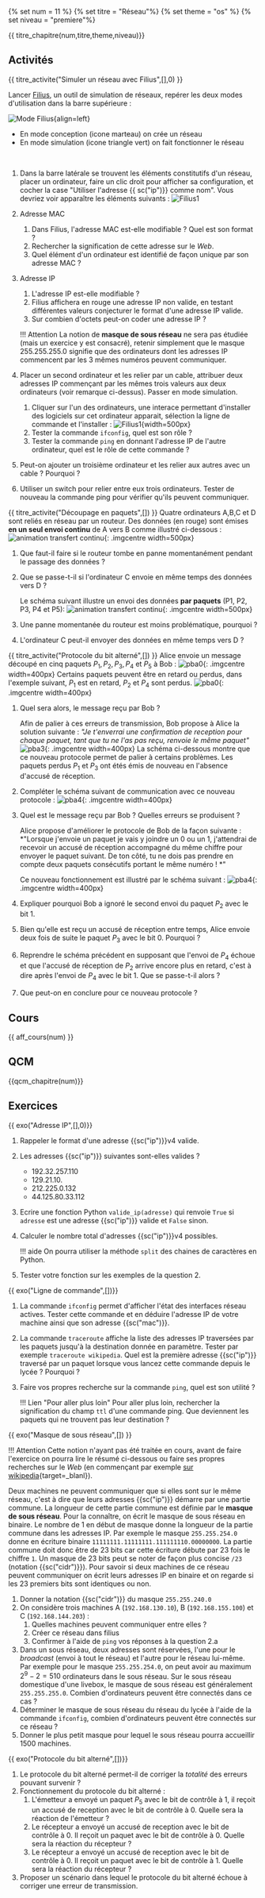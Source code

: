 
{% set num = 11 %}
{% set titre = "Réseau"%}
{% set theme = "os" %}
{% set niveau = "premiere"%} 


{{ titre_chapitre(num,titre,theme,niveau)}}
 
## Activités 

{{ titre_activite("Simuler un réseau avec Filius",[],0) }}

Lancer [Filius](https://www.lernsoftware-filius.de/), un outil de simulation de réseaux, repérer les deux modes d'utilisation dans la barre supérieure :

![Mode Filius](./images/C10/act1-0.png){align=left} 

* En mode conception (icone marteau) on crée un réseau
* En mode simulation (icone triangle vert) on fait fonctionner le réseau

<br>


1. Dans la barre latérale se trouvent les éléments constitutifs d'un réseau, placer un ordinateur, faire un clic droit pour afficher sa configuration, et cocher la case "Utiliser l'adresse {{ sc("ip")}} comme nom".
Vous devriez voir apparaître les éléments suivants :
![Filius1](./images/C10/act1-1.png)

2. Adresse MAC
    1. Dans Filius, l'adresse MAC est-elle modifiable ? Quel est son format ?
    2. Rechercher la signification de cette adresse sur le *Web*.
    3. Quel élément d'un ordinateur est identifié de façon unique par son adresse MAC ?

3. Adresse IP
    1. L'adresse IP est-elle modifiable ?
    2. Filius affichera en rouge une adresse IP non valide, en testant différentes valeurs conjecturer le format d'une adresse IP valide.
    3. Sur combien d'octets peut-on coder une adresse IP ?

    !!! Attention
        La notion de **masque de sous réseau** ne sera pas étudiée (mais un exercice y est consacré), retenir simplement que le masque 255.255.255.0 signifie que des ordinateurs dont les adresses IP commencent par les 3 mêmes numéros peuvent communiquer.

4. Placer un second ordinateur et les relier par un cable, attribuer deux adresses IP commençant par les mêmes trois valeurs aux deux ordinateurs (voir remarque ci-dessus). Passer en mode simulation.
    1. Cliquer sur l'un des ordinateurs, une interace permettant d'installer des logiciels sur cet ordinateur apparait, sélection la ligne de commande et l'installer :
    ![Filius1](./images/C10/act1-2.png){width=500px}
    2. Tester la commande `ifconfig`, quel est son rôle ?
    3. Tester la commande `ping` en donnant l'adresse IP de l'autre ordinateur, quel est le rôle de cette commande ?

5. Peut-on ajouter un troisième ordinateur et les relier aux  autres avec un cable ? Pourquoi ?

6. Utiliser un switch pour relier entre eux trois ordinateurs. Tester de nouveau la commande ping pour vérifier qu'ils peuvent communiquer.


{{ titre_activite("Découpage en paquets",[]) }}
Quatre ordinateurs A,B,C et D sont reliés en réseau par un routeur. Des données (en rouge) sont émises **en un seul envoi continu** de A vers B comme illustré ci-dessous :
![animation transfert continu](./images/C10/transfert.gif){: .imgcentre width=500px}

1. Que faut-il faire si le routeur tombe en panne momentanément pendant le passage des données ?
2. Que se passe-t-il si l'ordinateur C envoie en même temps des données vers D ?

    Le schéma suivant illustre un envoi des données **par paquets** (P1, P2, P3, P4 et P5):
    ![animation transfert continu](./images/C10/paquets.gif){: .imgcentre width=500px}

3. Une panne momentanée du routeur est moins problématique, pourquoi ?
4. L'ordinateur C peut-il envoyer des données en même temps vers D ? 


{{ titre_activite("Protocole du bit alterné",[]) }}
Alice envoie un message découpé en cinq paquets $P_1,P_2,P_3,P_4$ et $P_5$ à Bob :
![pba0](./images/C10/pba1.png){: .imgcentre width=400px}
Certains paquets peuvent être en retard ou perdus, dans l'exemple suivant, $P_1$ est en retard, $P_2$ et $P_4$ sont perdus. 
![pba0](./images/C10/pba2.png){: .imgcentre width=400px}

1. Quel sera alors, le message reçu par Bob ?

    Afin de palier à ces erreurs de transmission, Bob propose à Alice la solution suivante : *"Je t'enverrai une confirmation de reception pour chaque paquet, tant que tu ne l'as pas reçu, renvoie le même paquet"*
    ![pba3](./images/C10/pba3.png){: .imgcentre width=400px}
    La schéma ci-dessous montre que ce nouveau protocole permet de palier à certains problèmes. Les paquets perdus $P_1$ et $P_3$ ont étés émis de nouveau en l'absence d'accusé de réception.

2. Compléter le schéma suivant de communication avec ce nouveau protocole :
    ![pba4](./images/C10/pba4.png){: .imgcentre width=400px}
3. Quel est le message reçu par Bob ? Quelles erreurs se produisent ?

    Alice propose d'améliorer le protocole de Bob de la façon suivante : *"Lorsque j'envoie un paquet je vais y joindre un 0 ou un 1, j'attendrai de recevoir un accusé de réception accompagné du même chiffre pour envoyer le paquet suivant. De ton côté, tu ne dois pas prendre en compte deux paquets consécutifs portant le même numéro ! *"

    Ce nouveau fonctionnement est illustré par le schéma suivant :
    ![pba4](./images/C10/pba5.png){: .imgcentre width=400px}

4. Expliquer pourquoi Bob a ignoré le second envoi du paquet $P_2$ avec le bit 1.

5. Bien qu'elle est reçu un accusé de réception entre temps, Alice envoie deux fois de suite le paquet $P_3$ avec le bit 0. Pourquoi ?

6. Reprendre le schéma précédent en supposant que l'envoi de $P_4$ échoue et que l'accusé de réception de $P_2$ arrive encore plus en retard, c'est à dire après l'envoi de $P_4$ avec le bit 1. Que se passe-t-il alors ?

7. Que peut-on en conclure pour ce nouveau protocole ?

## Cours

{{ aff_cours(num) }}


## QCM

{{qcm_chapitre(num)}}


## Exercices

{{ exo("Adresse IP",[],0)}}

1. Rappeler le format d'une adresse {{sc("ip")}}v4 valide.
2. Les adresses {{sc("ip")}} suivantes sont-elles valides ?
    * 192.32.257.110
    * 129.21.10.
    * 212.225.0.132
    * 44.125.80.33.112
3. Ecrire une fonction Python `valide_ip(adresse)` qui  renvoie `True` si `adresse` est une adresse {{sc("ip")}} valide et `False` sinon.
4. Calculer le nombre total d'adresses {{sc("ip")}}v4 possibles.

    !!! aide
        On pourra utiliser la méthode `split` des chaines de caractères en Python.
        
4. Tester votre fonction sur les exemples de la question 2.

{{ exo("Ligne de commande",[])}}

1. La commande `ifconfig` permet d'afficher l'état des interfaces réseau actives. Tester cette commande et en déduire l'adresse IP de votre machine ainsi que son adresse {{sc("mac")}}.
2. La commande `traceroute` affiche la liste des adresses IP traversées par les paquets jusqu'à la destination donnée en paramètre. Tester par exemple `traceroute wikipedia`. Quel est la première adresse {{sc("ip")}} traversé par un paquet lorsque vous lancez cette commande depuis le lycée ? Pourquoi ?
3. Faire vos propres recherche sur la commande `ping`, quel est son utilité ?

    !!! Lien "Pour aller plus loin"
        Pour aller plus loin, rechercher la signification du champ `ttl` d'une commande ping. Que deviennent les paquets qui ne trouvent pas leur destination ?

{{ exo("Masque de sous réseau",[]) }}

!!! Attention
    Cette notion n'ayant pas été traitée en cours, avant de faire l'exercice on pourra lire le résumé ci-dessous ou faire ses propres recherches sur le *Web* (en commençant par exemple [sur wikipedia](https://fr.wikipedia.org/wiki/Sous-r%C3%A9seau){target=_blanl}).

Deux machines ne peuvent communiquer que si elles sont sur le même réseau, c'est à dire que leurs adresses {{sc("ip")}} démarre par une partie commune. La longueur de cette partie commune est définie par le **masque de sous réseau**. Pour la connaître, on écrit le masque de sous réseau en binaire. Le nombre de 1 en début de masque donne la longueur de la partie commune dans les adresses IP. Par exemple  le masque `255.255.254.0` donne en écriture binaire `11111111.11111111.111111110.00000000`. La partie commune doit donc être de 23 bits car cette écriture débute par 23 fois le chiffre `1`. Un masque de 23 bits peut se noter de façon plus concise `/23` (notation {{sc("cidr")}}). Pour savoir si deux machines de ce réseau peuvent communiquer on écrit leurs adresses IP en binaire et on regarde si les 23 premiers bits sont identiques ou non.

1. Donner la notation {{sc("cidr")}} du masque `255.255.240.0`
2. On considère trois machines A (`192.168.130.10`), B (`192.168.155.100`) et C (`192.168.144.203`) :
    1. Quelles machines peuvent communiquer entre elles ?
    2. Créer ce réseau dans filius
    3. Confirmer à l'aide de `ping` vos réponses à la question 2.a
3. Dans un sous réseau, deux adresses sont réservées, l'une pour le *broadcast* (envoi à tout le réseau) et l'autre pour le réseau lui-même. Par exemple pour le masque `255.255.254.0`, on peut avoir au maximum $2^9-2=510$ ordinateurs dans le sous réseau. Sur le sous réseau domestique d'une livebox, le masque de sous réseau est généralement `255.255.255.0`. Combien d'ordinateurs peuvent être connectés dans ce cas ?
4. Déterminer le masque de sous réseau du réseau du lycée à l'aide de la commande `ifconfig`, combien d'ordinateurs peuvent être connectés sur ce réseau ?
5. Donner le plus petit masque pour lequel le sous réseau pourra accueillir 1500 machines.

{{ exo("Protocole du bit alterné",[])}}

1. Le protocole du bit alterné permet-il de corriger la *totalité* des erreurs pouvant survenir ?
2. Fonctionnement du protocole du bit alterné :
    1. L'émetteur a envoyé un paquet $P_5$ avec le bit de contrôle à 1, il reçoit un accusé de reception avec le bit de contrôle à 0. Quelle sera la réaction de l'émetteur ?
    2. Le récepteur a envoyé un accusé de reception avec le bit de contrôle à 0. Il reçoit un paquet avec le bit de contrôle à 0. Quelle sera la réaction du récepteur ?
    3. Le récepteur a envoyé un accusé de reception avec le bit de contrôle à 0. Il reçoit un paquet avec le bit de contrôle à 1. Quelle sera la réaction du récepteur ?
3. Proposer un scénario dans lequel le protocole du bit alterné échoue à corriger une erreur de transmission.
